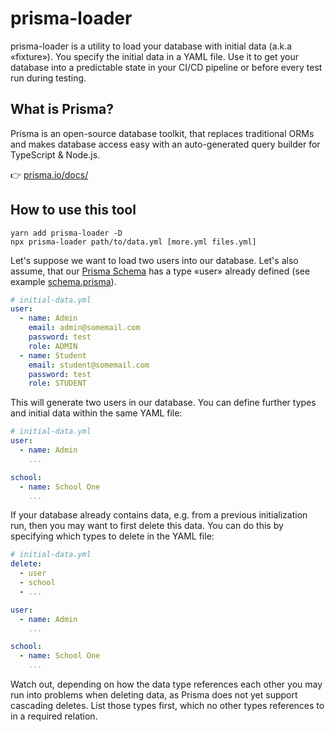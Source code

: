 # prisma-loader

prisma-loader is a utility to load your database with initial data (a.k.a «fixture»). You specify the initial data in a YAML file. Use it to get your database into a predictable state in your CI/CD pipeline or before every test run during testing.

## What is Prisma?

Prisma is an open-source database toolkit, that replaces traditional ORMs and makes database access easy with an auto-generated query builder for TypeScript & Node.js.

👉 [prisma.io/docs/](https://www.prisma.io/docs/)

## How to use this tool

```
yarn add prisma-loader -D
npx prisma-loader path/to/data.yml [more.yml files.yml]
```

Let's suppose we want to load two users into our database. Let's also assume, that our [Prisma Schema](https://www.prisma.io/docs/reference/tools-and-interfaces/prisma-schema) has a type «user» already defined (see example [schema.prisma](/prisma/schema.prisma)).

```yaml
# initial-data.yml
user:
  - name: Admin
    email: admin@somemail.com
    password: test
    role: ADMIN
  - name: Student
    email: student@somemail.com
    password: test
    role: STUDENT
```

This will generate two users in our database. You can define further types and initial data within the same YAML file:

```yaml
# initial-data.yml
user:
  - name: Admin
    ...

school:
  - name: School One
    ...
```

If your database already contains data, e.g. from a previous initialization run, then you may want to first delete this data. You can do this by specifying which types to delete in the YAML file:

```yaml
# initial-data.yml
delete:
  - user
  - school
  - ...

user:
  - name: Admin
    ...

school:
  - name: School One
    ...
```

Watch out, depending on how the data type references each other you may run into problems when deleting data, as Prisma does not yet support cascading deletes. List those types first, which no other types references to in a required relation.
